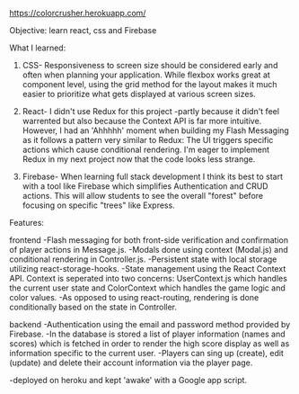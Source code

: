 https://colorcrusher.herokuapp.com/

Objective: learn react, css and Firebase

What I learned:

1) CSS- Responsiveness to screen size should be considered early and often when planning your application. While flexbox works great at component level, using the grid method for the layout makes it much easier to prioritize what gets displayed at various screen sizes.

2) React- I didn't use Redux for this project -partly because it didn't feel warrented but also because the Context API is far more intuitive. However, I had an 'Ahhhhh' moment when building my Flash Messaging as it follows a pattern very similar to Redux: The UI triggers specific actions which cause conditional rendering. I'm eager to implement Redux in my next project now that the code looks less strange.

3) Firebase- When learning full stack development I think its best to start with a tool like Firebase which simplifies Authentication and CRUD actions. This will allow students to see the overall "forest" before focusing on specific "trees" like Express.

Features:




frontend
    -Flash messaging for both front-side verification and confirmation of player actions in Message.js.
    -Modals done using context (Modal.js) and conditional rendering in Controller.js.
    -Persistent state with local storage utilizing react-storage-hooks.
    -State management using the React Context API. Context is seperated into two concerns: UserContext.js which handles the current user state and ColorContext which handles the game logic and color values.
    -As opposed to using react-routing, rendering is done conditionally based on the state in Controller.


backend
    -Authentication using the email and password method provided by Firebase.
    -In the database is stored a list of player information (names and scores) which is fetched in order to render the high score display as well as information specific to the current user.
    -Players can sing up (create), edit (update) and delete their account information via the player page.

-deployed on heroku and kept 'awake' with a Google app script.
